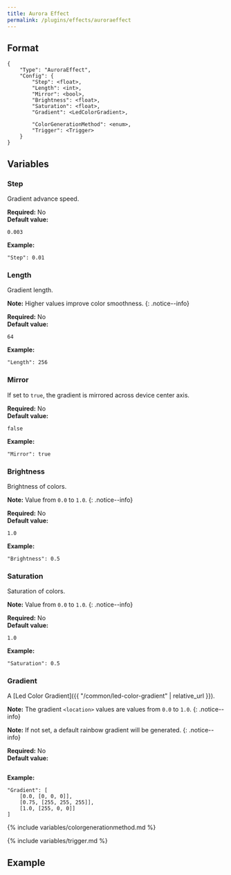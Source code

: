 ```yaml
---
title: Aurora Effect
permalink: /plugins/effects/auroraeffect
---
```


## Format

~~~
{
    "Type": "AuroraEffect",
    "Config": {
        "Step": <float>,
        "Length": <int>,
        "Mirror": <bool>,
        "Brightness": <float>,
        "Saturation": <float>,
        "Gradient": <LedColorGradient>,

        "ColorGenerationMethod": <enum>,
        "Trigger": <Trigger>
    }
}
~~~

## Variables

### Step
<div class="variable-block" markdown="block">

Gradient advance speed.

**Required:** No<br>
**Default value:**
~~~
0.003
~~~
**Example:**
~~~
"Step": 0.01
~~~

</div>

### Length
<div class="variable-block" markdown="block">

Gradient length.

**Note:** Higher values improve color smoothness.
{: .notice--info}

**Required:** No<br>
**Default value:**
~~~
64
~~~
**Example:**
~~~
"Length": 256
~~~

</div>

### Mirror
<div class="variable-block" markdown="block">

If set to `true`, the gradient is mirrored across device center axis. 

**Required:** No<br>
**Default value:**
~~~
false
~~~
**Example:**
~~~
"Mirror": true
~~~

</div>

### Brightness
<div class="variable-block" markdown="block">

Brightness of colors.

**Note:** Value from `0.0` to `1.0`.
{: .notice--info}

**Required:** No<br>
**Default value:**
~~~
1.0
~~~
**Example:**
~~~
"Brightness": 0.5
~~~

</div>

### Saturation
<div class="variable-block" markdown="block">

Saturation of colors.

**Note:** Value from `0.0` to `1.0`.
{: .notice--info}

**Required:** No<br>
**Default value:**
~~~
1.0
~~~
**Example:**
~~~
"Saturation": 0.5
~~~

</div>

### Gradient
<div class="variable-block" markdown="block">

A [Led Color Gradient]({{ "/common/led-color-gradient" | relative_url }}).

**Note:** The gradient `<location>` values are values from `0.0` to `1.0`.
{: .notice--info}

**Note:** If not set, a default rainbow gradient will be generated.
{: .notice--info}

**Required:** No<br>
**Default value:**
~~~
~~~
**Example:**
~~~
"Gradient": [
    [0.0, [0, 0, 0]],
    [0.75, [255, 255, 255]],
    [1.0, [255, 0, 0]]
]
~~~

</div>

{% include variables/colorgenerationmethod.md %}

{% include variables/trigger.md %}

## Example

~~~
~~~